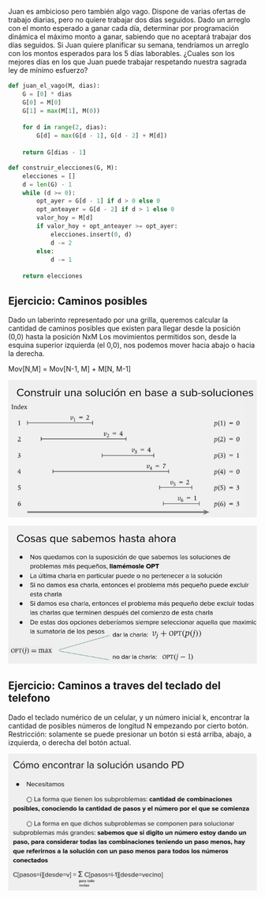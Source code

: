 Juan es ambicioso pero también algo vago. Dispone de varias ofertas de trabajo diarias, pero no quiere trabajar dos días
seguidos. Dado un arreglo con el monto esperado a ganar cada día, determinar por programación dinámica el máximo monto a
ganar, sabiendo que no aceptará trabajar dos días seguidos.
Si Juan quiere planificar su semana, tendríamos un arreglo con los montos esperados para los 5 días laborables. ¿Cuales
son los mejores días en los que Juan puede trabajar respetando nuestra sagrada ley de mínimo esfuerzo?

```python
def juan_el_vago(M, dias):
    G = [0] * dias
    G[0] = M[0]
    G[1] = max(M[1], M(0))

    for d in range(2, dias):
        G[d] = max(G[d - 1], G[d - 2] + M[d])

    return G[dias - 1]
```

```python
def construir_elecciones(G, M):
    elecciones = []
    d = len(G) - 1
    while (d >= 0):
        opt_ayer = G[d - 1] if d > 0 else 0
        opt_anteayer = G[d - 2] if d > 1 else 0
        valor_hoy = M[d]
        if valor_hoy + opt_anteayer >= opt_ayer:
            elecciones.insert(0, d)
            d -= 2
        else:
            d -= 1

    return elecciones
```

## Ejercicio: Caminos posibles

Dado un laberinto representado por una grilla, queremos calcular la cantidad de caminos posibles que existen para llegar
desde la posición (0,0) hasta la posición NxM
Los movimientos permitidos son, desde la esquina superior izquierda (el 0,0), nos podemos mover hacia abajo o hacia la
derecha.

Mov[N,M] = Mov[N-1, M] + M[N, M-1]

![img.png](img.png)

![img_1.png](img_1.png)

## Ejercicio: Caminos a traves del teclado del telefono

Dado el teclado numérico de un celular, y un número inicial k, encontrar la cantidad de posibles números de longitud N
empezando por cierto botón. Restricción: solamente se puede presionar un botón si está arriba, abajo, a izquierda, o
derecha del botón actual.

![img_2.png](img_2.png)

